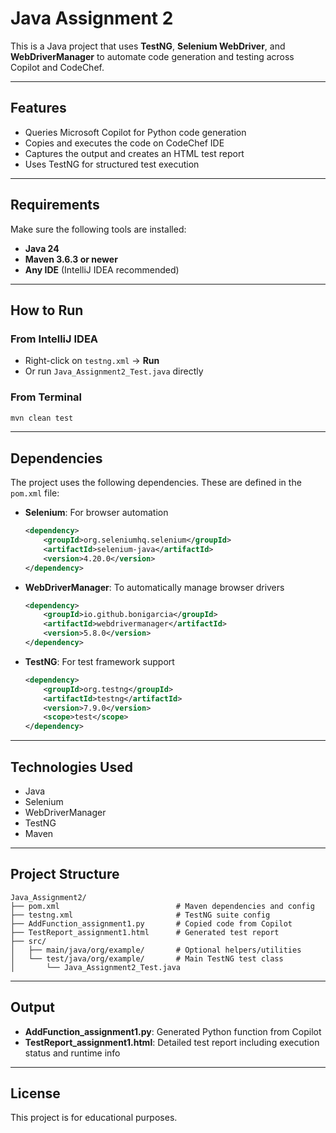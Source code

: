 # Java Assignment 2

This is a Java project that uses **TestNG**, **Selenium WebDriver**, and **WebDriverManager** to automate code generation and testing across Copilot and CodeChef.

---

## Features

- Queries Microsoft Copilot for Python code generation
- Copies and executes the code on CodeChef IDE
- Captures the output and creates an HTML test report
- Uses TestNG for structured test execution

---

## Requirements

Make sure the following tools are installed:

- **Java 24**
- **Maven 3.6.3 or newer**
- **Any IDE** (IntelliJ IDEA recommended)

---

## How to Run

### From IntelliJ IDEA

- Right-click on `testng.xml` → **Run**
- Or run `Java_Assignment2_Test.java` directly

### From Terminal

```bash
mvn clean test
```

---

## Dependencies

The project uses the following dependencies. These are defined in the `pom.xml` file:

- **Selenium**: For browser automation
  ```xml
  <dependency>
      <groupId>org.seleniumhq.selenium</groupId>
      <artifactId>selenium-java</artifactId>
      <version>4.20.0</version>
  </dependency>
  ```

- **WebDriverManager**: To automatically manage browser drivers
  ```xml
  <dependency>
      <groupId>io.github.bonigarcia</groupId>
      <artifactId>webdrivermanager</artifactId>
      <version>5.8.0</version>
  </dependency>
  ```

- **TestNG**: For test framework support
  ```xml
  <dependency>
      <groupId>org.testng</groupId>
      <artifactId>testng</artifactId>
      <version>7.9.0</version>
      <scope>test</scope>
  </dependency>
  ```

---

## Technologies Used

- Java  
- Selenium  
- WebDriverManager  
- TestNG  
- Maven

---

## Project Structure

```
Java_Assignment2/
├── pom.xml                          # Maven dependencies and config
├── testng.xml                       # TestNG suite config
├── AddFunction_assignment1.py       # Copied code from Copilot
├── TestReport_assignment1.html      # Generated test report
├── src/
│   ├── main/java/org/example/       # Optional helpers/utilities
│   └── test/java/org/example/       # Main TestNG test class
│       └── Java_Assignment2_Test.java
```

---

## Output

- **AddFunction_assignment1.py**: Generated Python function from Copilot
- **TestReport_assignment1.html**: Detailed test report including execution status and runtime info

---

## License

This project is for educational purposes.
